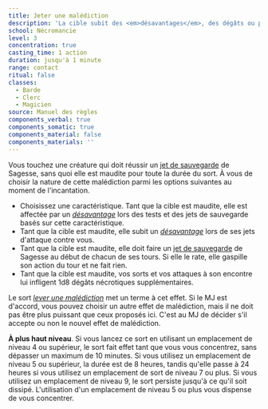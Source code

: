```yaml
---
title: Jeter une malédiction
description: 'La cible subit des <em>désavantages</em>, des dégâts ou perd ses actions.'
school: Nécromancie
level: 3
concentration: true
casting_time: 1 action
duration: jusqu'à 1 minute
range: contact
ritual: false
classes:
  - Barde
  - Clerc
  - Magicien
source: Manuel des règles
components_verbal: true
components_somatic: true
components_material: false
components_materials: ''
---
```

Vous touchez une créature qui doit réussir un [jet de sauvegarde](/utiliser-les-caracteristiques/#jets-de-sauvegarde) de Sagesse, sans quoi elle est maudite pour toute la durée du sort. À vous de choisir la nature de cette malédiction parmi les options suivantes au moment de l'incantation.
* Choisissez une caractéristique. Tant que la cible est maudite, elle est affectée par un [_désavantage_](/utiliser-les-caracteristiques/#avantage-et-desavantage) lors des tests et des jets de sauvegarde basés sur cette caractéristique.
* Tant que la cible est maudite, elle subit un [_désavantage_](/utiliser-les-caracteristiques/#avantage-et-desavantage) lors de ses jets d'attaque contre vous.
* Tant que la cible est maudite, elle doit faire un [jet de sauvegarde](/utiliser-les-caracteristiques/#jets-de-sauvegarde) de Sagesse au début de chacun de ses tours. Si elle le rate, elle gaspille son action du tour et ne fait rien.
* Tant que la cible est maudite, vos sorts et vos attaques à son encontre lui infligent 1d8 dégâts nécrotiques supplémentaires.

Le sort [_lever une malédiction_](/grimoire/lever-une-malediction/) met un terme à cet effet. Si le MJ est d'accord, vous pouvez choisir un autre effet de malédiction, mais il ne doit pas être plus puissant que ceux proposés ici. C'est au MJ de décider s'il accepte ou non le nouvel effet de malédiction.

**À plus haut niveau**. Si vous lancez ce sort en utilisant un emplacement de niveau 4 ou supérieur, le sort fait effet tant que vous vous concentrez, sans dépasser un maximum de 10 minutes. Si vous utilisez un emplacement de niveau 5 ou supérieur, la durée est de 8 heures, tandis qu'elle passe à 24 heures si vous utilisez un emplacement de sort de niveau 7 ou plus. Si vous utilisez un emplacement de niveau 9, le sort persiste jusqu'à ce qu'il soit dissipé. L'utilisation d'un emplacement de niveau 5 ou plus vous dispense de vous concentrer.
